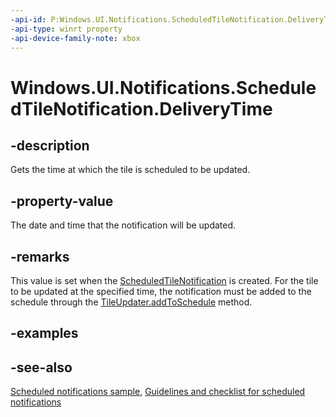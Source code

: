 ```yaml
---
-api-id: P:Windows.UI.Notifications.ScheduledTileNotification.DeliveryTime
-api-type: winrt property
-api-device-family-note: xbox
---
```


<!-- Property syntax
public Windows.Foundation.DateTime DeliveryTime { get; }
-->

# Windows.UI.Notifications.ScheduledTileNotification.DeliveryTime

## -description
Gets the time at which the tile is scheduled to be updated.

## -property-value
The date and time that the notification will be updated.

## -remarks
This value is set when the [ScheduledTileNotification](scheduledtilenotification.md) is created. For the tile to be updated at the specified time, the notification must be added to the schedule through the [TileUpdater.addToSchedule](tileupdater_addtoschedule_1446725541.md) method.

## -examples

## -see-also
[Scheduled notifications sample](https://github.com/microsoftarchive/msdn-code-gallery-microsoft/tree/master/Official%20Windows%20Platform%20Sample/Windows%208.1%20Store%20app%20samples/99866-Windows%208.1%20Store%20app%20samples/Scheduled%20notifications%20sample), [Guidelines and checklist for scheduled notifications](https://docs.microsoft.com/windows/uwp/controls-and-patterns/tiles-and-notifications-choosing-a-notification-delivery-method)
